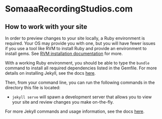 # SomaaaRecordingStudios.com

## How to work with your site

In order to preview changes to your site locally, a Ruby environment is required. Your OS may provide you with one, but you will have fewer issues if you use a tool like RVM to install Ruby and provide an environment to install gems. See [RVM installation documentation](https://rvm.io/rvm/install) for more.

With a working Ruby environment, you should be able to type the `bundle` command to install all required dependencies listed in the Gemfile. For more details on installing Jekyll, see the docs [here](http://jekyllrb.com/docs/installation/).

Then, from your command line, you can run the following commands in the directory this file is located:
* `jekyll serve` will spawn a development server that allows you to view your site and review changes you make on-the-fly.

For more Jekyll commands and usage information, see the docs [here](http://jekyllrb.com/docs/usage/).
